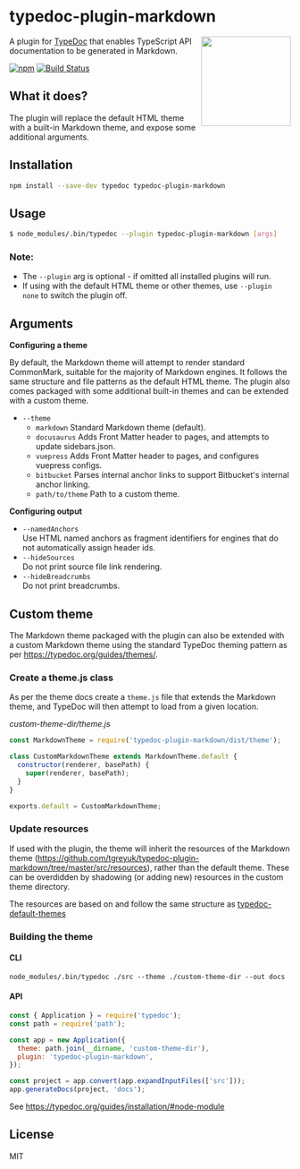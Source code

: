 # typedoc-plugin-markdown

<img align="right" width="160" src="https://github.com/tgreyuk/typedoc-plugin-markdown/raw/master/logos.png">

A plugin for [TypeDoc](https://github.com/TypeStrong/typedoc) that enables TypeScript API documentation to be generated in Markdown.

[![npm](https://img.shields.io/npm/v/typedoc-plugin-markdown.svg)](https://www.npmjs.com/package/typedoc-plugin-markdown)
[![Build Status](https://travis-ci.org/tgreyuk/typedoc-plugin-markdown.svg?branch=master)](https://travis-ci.org/tgreyuk/typedoc-plugin-markdown)

## What it does?

The plugin will replace the default HTML theme with a built-in Markdown theme, and expose some additional arguments.

## Installation

```bash
npm install --save-dev typedoc typedoc-plugin-markdown
```

## Usage

```bash
$ node_modules/.bin/typedoc --plugin typedoc-plugin-markdown [args]
```

### Note:

- The `--plugin` arg is optional - if omitted all installed plugins will run.
- If using with the default HTML theme or other themes, use `--plugin none` to switch the plugin off.

## Arguments

**Configuring a theme**

By default, the Markdown theme will attempt to render standard CommonMark, suitable for the majority of Markdown engines.
It follows the same structure and file patterns as the default HTML theme. The plugin also comes packaged with some additional built-in themes and can be extended with a custom theme.

- `--theme`<br>
  - `markdown` Standard Markdown theme (default).
  - `docusaurus` Adds Front Matter header to pages, and attempts to update sidebars.json.
  - `vuepress` Adds Front Matter header to pages, and configures vuepress configs.
  - `bitbucket` Parses internal anchor links to support Bitbucket's internal anchor linking.
  - `path/to/theme` Path to a custom theme.

**Configuring output**

- `--namedAnchors`<br>
  Use HTML named anchors as fragment identifiers for engines that do not automatically assign header ids.
- `--hideSources`<br>
  Do not print source file link rendering.
- `--hideBreadcrumbs`<br>
  Do not print breadcrumbs.

## Custom theme

The Markdown theme packaged with the plugin can also be extended with a custom Markdown theme using the standard TypeDoc theming pattern as per https://typedoc.org/guides/themes/.

### Create a theme.js class

As per the theme docs create a `theme.js` file that extends the Markdown theme, and TypeDoc will then attempt to load from a given location.

_custom-theme-dir/theme.js_

```js
const MarkdownTheme = require('typedoc-plugin-markdown/dist/theme');

class CustomMarkdownTheme extends MarkdownTheme.default {
  constructor(renderer, basePath) {
    super(renderer, basePath);
  }
}

exports.default = CustomMarkdownTheme;
```

### Update resources

If used with the plugin, the theme will inherit the resources of the Markdown theme (https://github.com/tgreyuk/typedoc-plugin-markdown/tree/master/src/resources), rather than the default theme. These can be overdidden by shadowing (or adding new) resources in the custom theme directory.

The resources are based on and follow the same structure as [typedoc-default-themes](https://github.com/TypeStrong/typedoc-default-themes)

### Building the theme

#### CLI

```
node_modules/.bin/typedoc ./src --theme ./custom-theme-dir --out docs
```

#### API

```js
const { Application } = require('typedoc');
const path = require('path');

const app = new Application({
  theme: path.join(__dirname, 'custom-theme-dir'),
  plugin: 'typedoc-plugin-markdown',
});

const project = app.convert(app.expandInputFiles(['src']));
app.generateDocs(project, 'docs');
```

See https://typedoc.org/guides/installation/#node-module

## License

MIT
